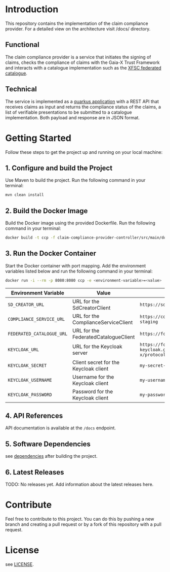 # Introduction 
This repository contains the implementation of the claim compliance provider. For a detailed view on the architecture visit /docs/ directory. 

## Functional
The claim compliance provider is a service that initiates the signing of claims, checks the compliance of claims with the Gaia-X Trust Framework and interacts with a catalogue implementation such as the [XFSC federated catalogue](https://gitlab.eclipse.org/eclipse/xfsc/cat).

## Technical
The service is implemented as a [quarkus application](https://quarkus.io/) with a REST API that receives claims as input and returns the compliance status of the claims, a list of verifiable presentations to be submitted to a catalogue implementation.
Both payload and response are in JSON format.

# Getting Started
Follow these steps to get the project up and running on your local machine:

## 1. Configure and build the Project


Use Maven to build the project. Run the following command in your terminal:

```bash
mvn clean install
```

## 2. Build the Docker Image
Build the Docker image using the provided Dockerfile. Run the following command in your terminal:
```bash
docker build -t ccp -f claim-compliance-provider-controller/src/main/docker/Dockerfile.jvm ./claim-compliance-provider-controller
```

## 3. Run the Docker Container
Start the Docker container with port mapping. Add the environment variables listed below and run the following command in your terminal:
```bash
docker run -i --rm -p 8080:8080 ccp -e <environment-variable>=<value>
```
| Environment Variable | Value                                 | Example                                       |
| -------------------- |---------------------------------------|-----------------------------------------------|
| `SD_CREATOR_URL`     | URL for the SdCreatorClient           | `https://sd-creator.gxfs.gx4fm.org`           |
| `COMPLIANCE_SERVICE_URL` | URL for the ComplianceServiceClient   | `https://compliance.lab.gaia-x.eu/v1-staging` |
| `FEDERATED_CATALOGUE_URL` | URL for the FederatedCatalogueClient  | `https://fc-server.gxfs.gx4fm.org`            |
| `KEYCLOAK_URL` | URL for the Keycloak server           | `https://fc-keycloak.gxfs.gx4fm.org/realms/gaia-x/protocol/openid-connect/token`                  |
| `KEYCLOAK_SECRET` | Client secret for the Keycloak client | `my-secret-key`                               |
| `KEYCLOAK_USERNAME` | Username for the Keycloak client      | `my-username`                                 |
| `KEYCLOAK_PASSWORD` | Password for the Keycloak client      | `my-password`                                 |


## 4. API References
API documentation is available at the `/docs` endpoint.

## 5. Software Dependencies
see [dependencies](claim-compliance-provider-controller/target/quarkus-app/quarkus-app-dependencies.txt) after building the project.

## 6. Latest Releases
TODO: No releases yet. Add information about the latest releases here.

# Contribute
Feel free to contribute to this project.
You can do this by pushing a new branch and creating a pull request or by a fork of this repository with a pull request.

# License
see [LICENSE](LICENSE).
